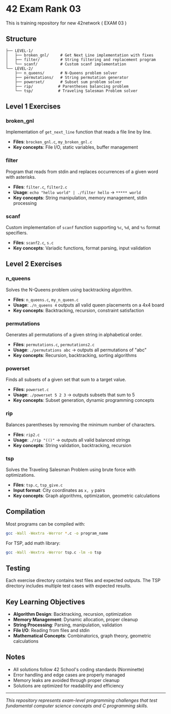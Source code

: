 # 42 Exam Rank 03

This is training repository for new 42network ( EXAM 03 )

## Structure

```
├── LEVEL-1/
│   ├── broken_gnl/     # Get Next Line implementation with fixes
│   ├── filter/         # String filtering and replacement program
│   └── scanf/          # Custom scanf implementation
└── LEVEL-2/
    ├── n_queens/       # N-Queens problem solver
    ├── permutations/   # String permutation generator
    ├── powerset/       # Subset sum problem solver
    ├── rip/           # Parentheses balancing problem
    └── tsp/           # Traveling Salesman Problem solver
```

## Level 1 Exercises

### broken_gnl
Implementation of `get_next_line` function that reads a file line by line.
- **Files**: `brocken_gnl.c`, `my_broken_gnl.c`
- **Key concepts**: File I/O, static variables, buffer management

### filter
Program that reads from stdin and replaces occurrences of a given word with asterisks.
- **Files**: `filter.c`, `filter2.c`
- **Usage**: `echo "hello world" | ./filter hello` → `***** world`
- **Key concepts**: String manipulation, memory management, stdin processing

### scanf
Custom implementation of `scanf` function supporting `%c`, `%d`, and `%s` format specifiers.
- **Files**: `scanf2.c`, `s.c`
- **Key concepts**: Variadic functions, format parsing, input validation

## Level 2 Exercises

### n_queens
Solves the N-Queens problem using backtracking algorithm.
- **Files**: `n_queens.c`, `my_n_queen.c`
- **Usage**: `./n_queens 4` outputs all valid queen placements on a 4x4 board
- **Key concepts**: Backtracking, recursion, constraint satisfaction

### permutations
Generates all permutations of a given string in alphabetical order.
- **Files**: `permutations.c`, `permutations2.c`
- **Usage**: `./permutations abc` → outputs all permutations of "abc"
- **Key concepts**: Recursion, backtracking, sorting algorithms

### powerset
Finds all subsets of a given set that sum to a target value.
- **Files**: `powerset.c`
- **Usage**: `./powerset 5 2 3` → outputs subsets that sum to 5
- **Key concepts**: Subset generation, dynamic programming concepts

### rip
Balances parentheses by removing the minimum number of characters.
- **Files**: `rip2.c`
- **Usage**: `./rip "(()"` → outputs all valid balanced strings
- **Key concepts**: String validation, backtracking, recursion

### tsp
Solves the Traveling Salesman Problem using brute force with optimizations.
- **Files**: `tsp.c`, `tsp_give.c`
- **Input format**: City coordinates as `x, y` pairs
- **Key concepts**: Graph algorithms, optimization, geometric calculations

## Compilation

Most programs can be compiled with:
```bash
gcc -Wall -Wextra -Werror *.c -o program_name
```

For TSP, add math library:
```bash
gcc -Wall -Wextra -Werror tsp.c -lm -o tsp
```

## Testing

Each exercise directory contains test files and expected outputs. The TSP directory includes multiple test cases with expected results.

## Key Learning Objectives

- **Algorithm Design**: Backtracking, recursion, optimization
- **Memory Management**: Dynamic allocation, proper cleanup
- **String Processing**: Parsing, manipulation, validation
- **File I/O**: Reading from files and stdin
- **Mathematical Concepts**: Combinatorics, graph theory, geometric calculations

## Notes

- All solutions follow 42 School's coding standards (Norminette)
- Error handling and edge cases are properly managed
- Memory leaks are avoided through proper cleanup
- Solutions are optimized for readability and efficiency

---

*This repository represents exam-level programming challenges that test fundamental computer science concepts and C programming skills.*
